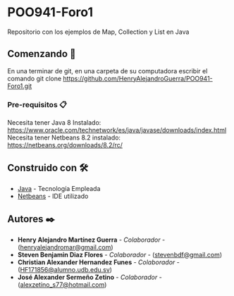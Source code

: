 # POO941-Foro1

Repositorio con los ejemplos de Map, Collection y List en Java

## Comenzando 🚀

En una terminar de git, en una carpeta de su computadora escribir el comando
git clone https://github.com/HenryAlejandroGuerra/POO941-Foro1.git

### Pre-requisitos 📋

Necesita tener Java 8 Instalado: https://www.oracle.com/technetwork/es/java/javase/downloads/index.html
Necesita tener Netbeans 8.2 instalado: https://netbeans.org/downloads/8.2/rc/

## Construido con 🛠️

* [Java](https://www.oracle.com/technetwork/es/java/javase/downloads/index.html) - Tecnología Empleada
* [Netbeans](https://netbeans.org/downloads/8.2/rc/) - IDE utilizado

## Autores ✒️

* **Henry Alejandro Martínez Guerra** - *Colaborador* - (henryalejandromar@gmail.com)
* **Steven Benjamin Diaz Flores** - *Colaborador* - (stevenbdf@gmail.com)
* **Christian Alexander Hernandez Funes** - *Colaborador* - (HF171856@alumno.udb.edu.sv)
* **José Alexander Sermeño Zetino** - *Colaborador* - (alexzetino_s77@hotmail.com)
